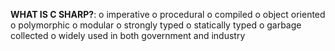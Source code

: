 **WHAT IS C SHARP?**:
o imperative
o procedural
o compiled
o object oriented
o polymorphic
o modular
o strongly typed
o statically typed
o garbage collected
o widely used in both government and industry

